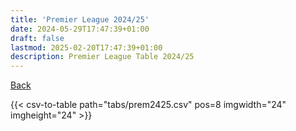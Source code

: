 ```yaml
---
title: 'Premier League 2024/25'
date: 2024-05-29T17:47:39+01:00
draft: false
lastmod: 2025-02-20T17:47:39+01:00
description: Premier League Table 2024/25
---
```


[Back](/csv-tables/)

{{< csv-to-table path="tabs/prem2425.csv" pos=8 imgwidth="24" imgheight="24" >}}